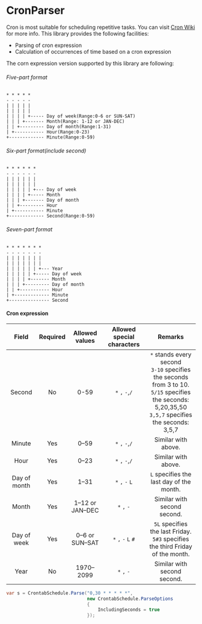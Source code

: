 # CronParser

Cron is most suitable for scheduling repetitive tasks. You can visit [Cron Wiki](https://en.wikipedia.org/wiki/Cron)  for more info.
This library provides the following facilities:

* Parsing of cron expression
* Calculation of occurrences of time based on a cron expression

The corn expression version supported by this library are following:

###### Five-part format

    * * * * *
    - - - - -
    | | | | |
    | | | | |
    | | | | +----- Day of week(Range:0-6 or SUN-SAT)
    | | | +------- Month(Range: 1-12 or JAN-DEC)
    | | +--------- Day of month(Range:1-31)
    | +----------- Hour(Range:0-23)
    +------------- Minute(Range:0-59)

###### Six-part format(include second)

    * * * * * *
    - - - - - -
    | | | | | |
    | | | | | |
    | | | | | +--- Day of week
    | | | | +----- Month
    | | | +------- Day of month
    | | +--------- Hour
    | +----------- Minute
    +------------- Second(Range:0-59)

###### Seven-part format

    * * * * * * *
    - - - - - - -
    | | | | | | |
    | | | | | | |
    | | | | | | +--- Year
    | | | | | +----- Day of week
    | | | | +------- Month
    | | | +--------- Day of month
    | | +----------- Hour
    | +------------- Minute
    +--------------- Second

#### Cron expression

|    Field     | Required | Allowed values  | Allowed special characters |                           Remarks                            |
| :----------: | :------: | :-------------: | :------------------------: | :----------------------------------------------------------: |
|    Second    |    No    |      0-59       |      `*` `,` `-`,`/`       | `*` stands every second <br>`3-10` specifies the seconds from 3 to 10.<br>`5/15` specifies the seconds: 5,20,35,50<br>`3,5,7` specifies the seconds: 3,5,7 |
|    Minute    |   Yes    |      0–59       |      `*` `,` `-`,`/`       |                     Similar with above.                      |
|     Hour     |   Yes    |      0–23       |      `*` `,` `-`,`/`       |                     Similar with above.                      |
| Day of month |   Yes    |      1–31       |      `*` `,` `-`  `L`      |           `L` specifies the last day of the month.           |
|    Month     |   Yes    | 1–12 or JAN–DEC |        `*` `,` `-`         |                 Similar with second second.                  |
| Day of week  |   Yes    | 0–6 or SUN–SAT  |    `*` `,` `-`  `L` `#`    | `5L` specifies the last Friday.<br> `5#3` specifies the third Friday of the month. |
|     Year     |    No    |    1970–2099    |        `*` `,` `-`         |                 Similar with second second.                  |



```csharp
var s = CrontabSchedule.Parse("0,30 * * * * *",
                              new CrontabSchedule.ParseOptions
                              {
                                  IncludingSeconds = true
                              });
```
